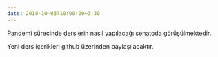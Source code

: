 ```yaml
---
date: 2018-10-03T10:00:00+3:30
---
```

Pandemi sürecinde derslerin nasıl yapılacağı senatoda görüşülmektedir.

Yeni ders içerikleri github üzerinden paylaşılacaktır.
